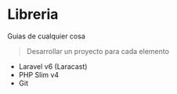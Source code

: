 # Libreria

Guias de cualquier cosa

> Desarrollar un proyecto para cada elemento

   - Laravel v6 (Laracast)
   - PHP Slim v4
   - Git
